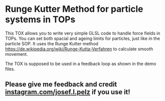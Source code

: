 # Runge Kutter Method for particle systems in TOPs

This TOX allows you to write very simple GLSL code to handle force fields in TOPs.
You can set both spacial and ageing limits for particles, just like in the particle SOP. 
It uses the Runge Kutter method https://de.wikipedia.org/wiki/Runge-Kutta-Verfahren to calculate smooth movement.

The TOX is supposed to be used in a feedback loop as shown in the demo files. 

## Please give me feedback and credit [instagram.com/josef.l.pelz](instagram.com/josef.l.pelz) if you use it!

